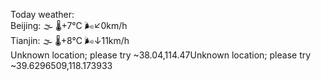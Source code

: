 Today weather:  
Beijing: 🌫  🌡️+7°C 🌬️↙0km/h  
Tianjin: 🌫  🌡️+8°C 🌬️↓11km/h  
Unknown location; please try ~38.04,114.47Unknown location; please try ~39.6296509,118.173933  
